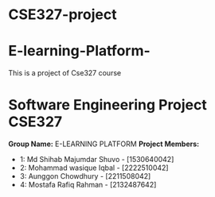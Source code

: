 # CSE327-project
# E-learning-Platform-
 This is a project of Cse327 course
 # Software Engineering Project CSE327
 
 **Group Name:** E-LEARNING PLATFORM 
 **Project Members:**  
 - 1: Md Shihab Majumdar Shuvo - [1530640042]
 - 2: Mohammad wasique Iqbal - [2222510042]
 - 3: Aunggon Chowdhury - [2211508042] 
 - 4: Mostafa Rafiq Rahman - [2132487642]
